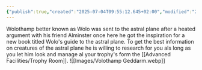 ```yaml
---
{"publish":true,"created":"2025-07-04T09:55:12.645+02:00","modified":"2025-07-18T17:56:12.944+02:00","cssclasses":""}
---
```


Wolothamp better known as Wolo was sent to the astral plane after a heated argument with his friend Alminster once here he got the inspiration for a new book titled Wolo's guide to the astral plane. To get the best information on creatures of the astral plane he is willing to research for you als long as you let him look and manage al your trophy's form the [[Advanced Facilities/Trophy Room]].
![[Images/Volothamp Geddarm.webp]]
